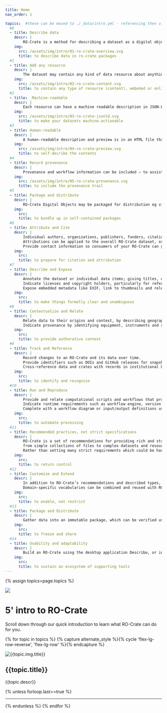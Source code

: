 ```yaml
---
title: Home
nav_order: 1

topics:  #these can be moved to ./_data/intro.yml - referencing then via assign topics=site.data.intro.topics
  #0
  - title: Describe data
    descr: |
        RO-Crate is a method for describing a dataset as a digital object using a <strong>single Linked Data metadata document</strong>.
    img:
      src: /assets/img/intro/01-ro-crate-overview.svg
      title: to describe data in ro-crate packages
  #1
  - title: Add any resource
    descr: |
        The dataset may contain any kind of data resource about anything, in any format as a file or URL
    img:
      src: /assets/img/intro/02-ro-crate-content.svg
      title: to contain any type of resource (content), embeded or online
  #2  
  - title:  Machine-readable
    descr: |
        Each resource can have a machine readable description in JSON-LD format.
    img:
      src: /assets/img/intro/03-ro-crate-jsonld.svg
      title: to make your datasets machine-actionable
  #3
  - title: Human-readable
    descr: |
        A human-readable description and preview is in an HTML file that lives alongside the metadata.
    img:
      src: /assets/img/intro/04-ro-crate-preview.svg
      title: to self-decribe the contents
  #4    
  - title: Record provenance
    descr: |
        Provenance and workflow information can be included – to assist in data and research-process re-use.
    img:
      src: /assets/img/intro/05-ro-crate-provenance.svg
      title: to include the provenance trail
  #5
  - title: Package and distribute
    descr: |
        RO-Crate Digital Objects may be packaged for distribution eg via Zip, Bagit and OCFL Objects, or published directly on the Web.
    img:
      src:
      title: to bundle up in self-contained packages
  #6
  - title: Attribute and Cite
    descr: |
        Individual authors, organizations, publishers, funders, citations.
        Attributions can be applied to the overall RO-Crate dataset, or to individual data entities where different.
        Provide contact information so consumers of your RO-Crate can get in touch.
    img:
      src:
      title: to prepare for citation and attribution
  #7
  - title: Describe and Expose
    descr: |
        Annotate the dataset or individual data items; giving titles, descriptions, file types.
        Indicate licenses and copyright holders, particularly for referenced and reused content, or where access restrictions apply.
        Expose embedded metadata like EXIF, link to thumbnails and relevant web pages.
    img:
      src:
      title: to make things formally clear and unambiguous
  #8
  - title: Contextualize and Relate
    descr: |
        Relate data to their origins and context, by describing geographical places, subjects and time periods.
        Indicate provenance by identifying equipment, instruments and software used to create and process data.
    img:
      src:
      title: to provide authorative context
  #9
  - title: Track and Reference
    descr: |
        Record changes to an RO-Crate and its data over time.
        Provide identifiers such as DOIs and GitHub releases for snapshots of the crate.
        Cross-reference data and crates with records in institutional Digital Library systems and public repositories.
    img:
      src:
      title: to identify and recognise
  #10
  - title: Run and Reproduce
    descr: |
        Provide and relate computational scripts and workflows that process or generate data for improving reproducibility and exploring the data.  
        Indicate runtime requirements such as workflow engine, version of programming language and tool dependencies.
        Complete with a workflow diagram or input/output definitions using semantic types.         .
    img:
      src:
      title: to automate processing
  #11
  - title: Recommended practices, not strict specifications
    descr: |
        RO-Crate is a set of recommendations for providing rich and structured metadata for a wide range of research outputs,
        from simple collections of files to complex datasets and resources.
        Rather than setting many strict requirements which could be hard to fulfill across research domains, RO-Crate is flexible and can be used as pick &amp; mix to build profiles of crates for different purposes, such as describing lightweight datasets, digitization of cultural heritage records, or capturing life science computational workflows.
    img:
      src:
      title: to return control
  #12
  - title: Customize and Extend
    descr: |
        In addition to RO-Crate’s recommendations and described types, any of schema.org’s 778 types and 1383 properties can be utilized to further detail and structure appropriate metadata.
        Domain-specific vocabularies can be combined and reused with RO-Crate, or ad-hoc terms for cases where a formal vocabulary has yet to be established.
    img:
      src:
      title: to enable, not restrict
  #13
  - title: Package and Distribute
    descr: |
        Gather data into an immutable package, which can be verified using checksums. Include external/large data by reference, complete the package on demand. Embed RO-Crate in your source repository, publish in open repositories like Zenodo, or just put the crate on the web.
    img:
      src:
      title: to freeze and share
  #14
  - title: Usability and adaptability
    descr: |
        Build an RO-Crate using the desktop application Describo, or integrate into your application using programming libraries for Python, Ruby or JavaScript. Generate a human-browsable web preview of your RO-Crate from its metadata. Query and combine RO-Crates with other metadata using knowledge graph technologies and Linked Data.
    img:
      src:
      title: to sustain an ecosystem of supporting tools
---
```

<!--
   Copyright 2019-2020 University of Technology Sydney
   Copyright 2019-2020 The University of Manchester UK 
   Copyright 2019-2020 RO-Crate contributors <https://github.com/ResearchObject/ro-crate/graphs/contributors>

   Licensed under the Apache License, Version 2.0 (the "License");
   you may not use this file except in compliance with the License.
   You may obtain a copy of the License at

       http://www.apache.org/licenses/LICENSE-2.0

   Unless required by applicable law or agreed to in writing, software
   distributed under the License is distributed on an "AS IS" BASIS,
   WITHOUT WARRANTIES OR CONDITIONS OF ANY KIND, either express or implied.
   See the License for the specific language governing permissions and
   limitations under the License.
-->

{% assign topics=page.topics %}

<div class="p-5 mb-4 bg-light rounded-3">
    <div class="container-fluid">
      <img src="{{'assets/img/ro-crate.svg' | relative_url}}" class="img-fluid logo float-start me-4"/>
      <h1 class="display-5 fw-bold">5' intro to RO-Crate </h1>
    <p>Scroll down through our quick introduction to learn what RO-Crate can do for you.</p>       
    </div>
</div>

{% for topic in topics %}
    {% capture alternate_style %}{% cycle 'flex-lg-row-reverse', 'flex-lg-row' %}{% endcapture %}
<div class="container-fluid">
  <div class="row {{alternate_style}} align-items-center g-5 py-5 justify-content-center">
    <div class="col-10 col-sm-8 col-lg-6">
      <img class="d-block mx-lg-auto img-fluid" loading="lazy"
        src="{{topic.img.src | relative_url}}"
        title="{{topic.img.title}}" />
    </div>
    <div class="col-lg-6">
      <h2 class="display-5 fw-bold lh-1 mb-3"> {{topic.title}} </h2>
      <p class="lead"> {{topic.descr}} </p>
    </div>
  </div>
</div>
    {% unless forloop.last==true %}
<hr class="m-0">
    {% endunless %}
{% endfor %}
